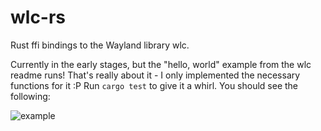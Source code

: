 # wlc-rs

Rust ffi bindings to the Wayland library wlc.

Currently in the early stages, but the "hello, world" example from the wlc readme runs! That's really about it - I only implemented the necessary functions for it :P
Run ```cargo test``` to give it a whirl. You should see the following:

![example](https://i.imgur.com/BhmUC0X.png)
